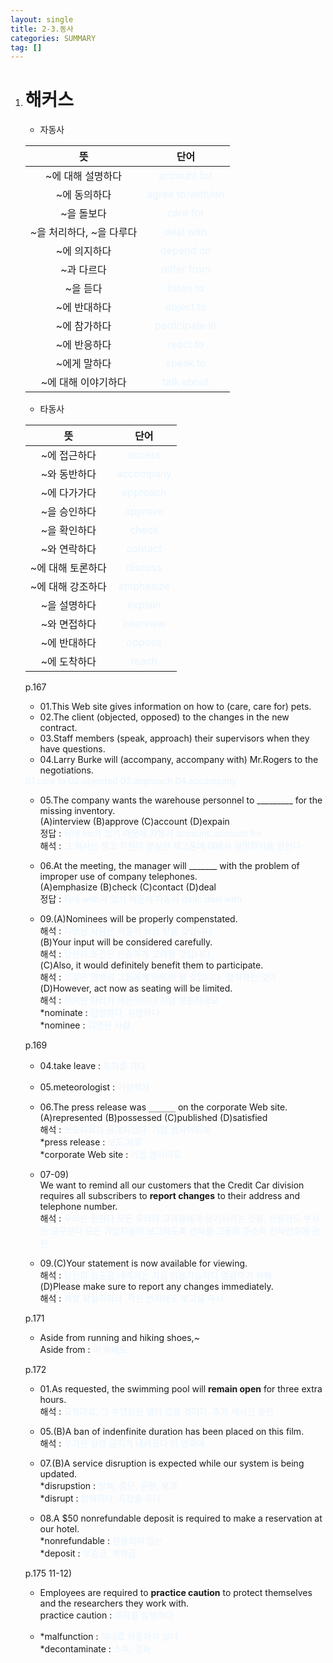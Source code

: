```yaml
---
layout: single
title: 2-3.동사
categories: SUMMARY
tag: []
---
```


1. # 해커스
   - 자동사   

   |          뜻        |                       단어                       |
   |:------------------:|:------------------------------------------------:|
   |   ~에 대해 설명하다 |  <span style="color:#E8F5FF">account for</span>  |
   |     ~에 동의하다    |<span style="color:#E8F5FF">agree to/with/on</span>|
   |       ~을 돌보다    |  <span style="color:#E8F5FF">care for</span>   |
   |~을 처리하다, ~을 다루다| <span style="color:#E8F5FF">deal with</span> |
   |     ~에 의지하다   |   <span style="color:#E8F5FF">depend on</span>  |
   |      ~과 다르다    |  <span style="color:#E8F5FF">differ from</span> |
   |       ~을 듣다     |   <span style="color:#E8F5FF">listen to</span>  |
   |     ~에 반대하다   |   <span style="color:#E8F5FF">object to</span>  |
   |     ~에 참가하다   |<span style="color:#E8F5FF">participate in</span>|
   |     ~에 반응하다   |  <span style="color:#E8F5FF">react to</span>    |
   |     ~에게 말하다   |  <span style="color:#E8F5FF">speak to</span>    |
   | ~에 대해 이야기하다 | <span style="color:#E8F5FF">talk about</span>  |

   - 타동사

   |          뜻        |                    단어                    |
   |:------------------:|:------------------------------------------:|
   |    ~에 접근하다    |   <span style="color:#E8F5FF">access</span> |
   |    ~와 동반하다    | <span style="color:#E8F5FF">accompany</span>|
   |    ~에 다가가다    | <span style="color:#E8F5FF">approach</span> |
   |    ~을 승인하다    |  <span style="color:#E8F5FF">approve</span> |
   |    ~을 확인하다    |   <span style="color:#E8F5FF">check</span>  |
   |    ~와 연락하다    |  <span style="color:#E8F5FF">contact</span> |
   | ~에 대해 토론하다  |  <span style="color:#E8F5FF">discuss</span> |
   | ~에 대해 강조하다  |<span style="color:#E8F5FF">emphasize</span> |
   |    ~을 설명하다   |  <span style="color:#E8F5FF">explain</span>  |
   |    ~와 면접하다   | <span style="color:#E8F5FF">interview</span> |
   |    ~에 반대하다   |   <span style="color:#E8F5FF">oppose</span>  |
   |    ~에 도착하다   |   <span style="color:#E8F5FF">reach</span>   |

   p.167   
   - 01.This Web site gives information on how to (care, care for) pets.   
   - 02.The client (objected, opposed) to the changes in the new contract.   
   - 03.Staff members (speak, approach) their supervisors when they have questions.   
   - 04.Larry Burke will (accompany, accompany with) Mr.Rogers to the negotiations.   
   <span style="color:#E8F5FF">
   01.care fo   
   02.objected   
   03.approach   
   04.accompany   
   </span>   

   - 05.The company wants the warehouse personnel to  _________ for the missing inventory.   
   (A)interview (B)approve (C)account (D)expain   
   정답 : <span style="color:#E8F5FF">뒤에 for가 있기 때문에 자동사 account. account for</span>   
   해석 : <span style="color:#E8F5FF">그 회사는 창고 직원이 분실된 재고품에 대해서 설명하기를 원한다</span>   

   - 06.At the meeting, the manager will _______ with the problem of improper use of company telephones.   
   (A)emphasize (B)check (C)contact (D)deal   
   정답 : <span style="color:#E8F5FF">뒤에 with가 있기 때문에 자동사 deal. deal with</span>   

   - 09.(A)Nominees will be properly compenstated.   
   해석 : <span style="color:#E8F5FF">지명된 사람은 적절히 보상 받을 것입니다.</span>   
   (B)Your input will be considered carefully.   
   해석 : <span style="color:#E8F5FF">당신의 조건은 신중하게 고려될 것입니다.</span>   
   (C)Also, it would definitely benefit them to participate.   
   해석 : <span style="color:#E8F5FF">그것은 명백히 그들에게 이익이 될 것입니다. 참석하는 것이</span>   
   (D)However, act now as seating will be limited.   
   해석 : <span style="color:#E8F5FF">하지만 자리가 제한적이니 지금 행동하세요</span>   
   *nominate : <span style="color:#E8F5FF">임명하다, 지명하다</span>   
   *nominee : <span style="color:#E8F5FF">지명된 사람</span>   

   p.169   
   - 04.take leave : <span style="color:#E8F5FF">휴가를 가다</span>   

   - 05.meteorologist : <span style="color:#E8F5FF">기상학자</span>   

   - 06.The press release was `______` on the corporate Web site.   
   (A)represented (B)possessed (C)published (D)satisfied   
   해석 : <span style="color:#E8F5FF">보도자료가 공개되었다. 기업 웹사이트에</span>   
   *press release : <span style="color:#E8F5FF">보도 자료</span>   
   *corporate Web site : <span style="color:#E8F5FF">기업 웹사이트</span>   

   - 07-09)   
   We want to remind all our customers that the Credit Car division requires all subscribers to __report changes__ to their address and telephone number.   
   해석 : <span style="color:#E8F5FF">우리는 원한다 모든 우리의 고객들에게 상기시키는 것을, 신용카드 부서는 요구한다 모든 가입자들이 보고하도록 변화를 그들의 주소와 전화번호에 관한</span>   

   - 09.(C)Your statement is now available for viewing.   
   해석 : <span style="color:#E8F5FF">당신의 임출금 내역서는 지금 이용가능하다 열람하기 위해</span>   
   (D)Please make sure to report any changes immediately.   
   해석 : <span style="color:#E8F5FF">제발 확실히하라. 작은 변화에도 보고를 즉시</span>   

   p.171   
   - Aside from running and hiking shoes,~   
   Aside from : <span style="color:#E8F5FF">이 외에도</span>   

   p.172   
   - 01.As requested, the swimming pool will __remain open__ for three extra hours.   
   해석 : <span style="color:#E8F5FF">요청대로, 그 수영장은 열려 있을 것이다. 추가 세시간 동안</span>   

   - 05.(B)A ban of indenfinite duration has been placed on this film.   
   해석 : <span style="color:#E8F5FF">무기한 상영 금지가 내려졌다 이 영화에</span>   

   - 07.(B)A service disruption is expected while our system is being updated.   
   *disrupstion : <span style="color:#E8F5FF">방해, 중단, 혼란, 붕괴</span>   
   *disrupt : <span style="color:#E8F5FF">방해하다, 지장을 주다</span>   

   - 08.A $50 nonrefundable deposit is required to make a reservation at our hotel.   
   *nonrefundable : <span style="color:#E8F5FF">환불되지 않는</span>   
   *deposit : <span style="color:#E8F5FF">보증금, 계약금</span>   

   p.175 11-12)   
   - Employees are required to __practice caution__ to protect themselves and the researchers they work with.   
   practice caution : <span style="color:#E8F5FF">주의를 실행하다</span>   

   - *malfunction : <span style="color:#E8F5FF">제대로 작동하지 않다</span>   
   *decontaminate : <span style="color:#E8F5FF">소독, 정화</span>


